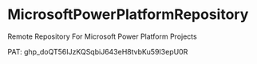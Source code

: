 # MicrosoftPowerPlatformRepository
Remote Repository For Microsoft Power Platform Projects

PAT: 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
